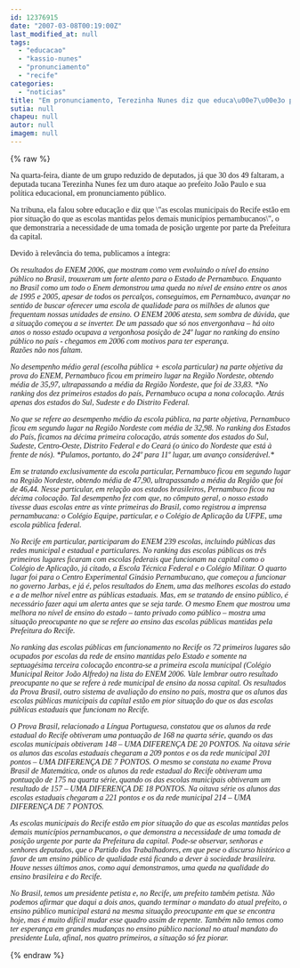 ```yaml
---
id: 12376915
date: "2007-03-08T00:19:00Z"
last_modified_at: null
tags:
  - "educacao"
  - "kassio-nunes"
  - "pronunciamento"
  - "recife"
categories:
  - "noticias"
title: "Em pronunciamento, Terezinha Nunes diz que educa\u00e7\u00e3o piorou no Recife"
sutia: null
chapeu: null
autor: null
imagem: null
---
```

{% raw %}
<p><P><FONT face=Verdana>Na quarta-feira, diante de um grupo reduzido de deputados, já que 30 dos 49 faltaram, a deputada tucana Terezinha Nunes fez um duro ataque ao prefeito João Paulo e sua política educacional, em pronunciamento público. </FONT></P></p>
<p><P><FONT face=Verdana>Na tribuna, ela falou sobre educação e diz que \"as escolas municipais do Recife estão em pior situação do que as escolas mantidas pelos demais municípios pernambucanos\", o que demonstraria a necessidade de uma tomada de posição urgente por parte da Prefeitura da capital. </FONT></P></p>
<p><P><FONT face=Verdana>Devido à relevância do tema, publicamos a íntegra:</FONT></P></p>
<p><P><EM><FONT face=Verdana>Os resultados do ENEM 2006, que mostram como vem evoluindo o nível do ensino público no Brasil, trouxeram um forte alento para o Estado de Pernambuco. Enquanto no Brasil como um todo o Enem demonstrou uma queda no nível de ensino entre os anos de 1995 e 2005, apesar de todos os percalços, conseguimos, em Pernambuco, avançar no sentido de buscar oferecer uma escola de qualidade para os milhões de alunos que frequentam nossas unidades de ensino. O ENEM 2006 atesta, sem sombra de dúvida, que a situação começou a se inverter. De um passado que só nos envergonhava – há oito anos o nosso estado ocupava a vergonhosa posição de 24º lugar no ranking do ensino público no país - chegamos em 2006 com motivos para ter esperança.<BR>Razões não nos faltam.</FONT></EM></P></p>
<p><P><EM><FONT face=Verdana>No desempenho médio geral (escolha pública + escola particular) na parte objetiva da prova do ENEM, Pernambuco ficou em primeiro lugar na Região Nordeste, obtendo média de 35,97, ultrapassando a média da Região Nordeste, que foi de 33,83. *No ranking dos dez primeiros estados do país, Pernambuco ocupa a nona colocação. Atrás apenas dos estados do Sul, Sudeste e do Distrito Federal.</FONT></EM></P></p>
<p><P><EM><FONT face=Verdana>No que se refere ao desempenho médio da escola pública, na parte objetiva, Pernambuco ficou em segundo lugar na Região Nordeste com média de 32,98. No ranking dos Estados do País, ficamos na décima primeira colocação, atrás somente dos estados do Sul, Sudeste, Centro-Oeste, Distrito Federal e do Ceará (o único do Nordeste que está à frente de nós). *Pulamos, portanto, do 24º para 11º lugar, um avanço considerável.*</FONT></EM></P></p>
<p><P><EM><FONT face=Verdana>Em se tratando exclusivamente da escola particular, Pernambuco ficou em segundo lugar na Região Nordeste, obtendo média de 47,90, ultrapassando a média da Região que foi de 46,44. Nesse particular, em relação aos estados brasileiros, Pernambuco ficou na décima colocação. Tal desempenho fez com que, no cômputo geral, o nosso estado tivesse duas escolas entre as vinte primeiras do Brasil, como registrou a imprensa pernambucana: o Colégio Equipe, particular, e o Colégio de Aplicação da UFPE, uma escola pública federal.</FONT></EM></P></p>
<p><P><EM><FONT face=Verdana>No Recife em particular, participaram do ENEM 239 escolas, incluindo públicas das redes municipal e estadual e particulares. No ranking das escolas públicas os três primeiros lugares ficaram com escolas federais que funcionam na capital como o Colégio de Aplicação, já citado, a Escola Técnica Federal e o Colégio Militar. O quarto lugar foi para o Centro Experimental Ginásio Pernambucano, que começou a funcionar no governo Jarbas, e já é, pelos resultados do Enem, uma das melhores escolas do estado e a de melhor nível entre as públicas estaduais. Mas, em se tratando de ensino público, é necessário fazer aqui um alerta antes que se seja tarde. O mesmo Enem que mostrou uma melhora no nível de ensino do estado – tanto privado como público – mostra uma situação preocupante no que se refere ao ensino das escolas públicas mantidas pela Prefeitura do Recife.</FONT></EM></P></p>
<p><P><EM><FONT face=Verdana>No ranking das escolas públicas em funcionamento no Recife os 72 primeiros lugares são ocupados por escolas da rede de ensino mantidas pelo Estado e somente na septuagésima terceira colocação encontra-se a primeira escola municipal (Colégio Municipal Reitor João Alfredo) na lista do ENEM 2006. Vale lembrar outro resultado preocupante no que se refere à rede municipal de ensino da nossa capital. Os resultados da Prova Brasil, outro sistema de avaliação do ensino no país, mostra que os alunos das escolas públicas municipais da capítal estão em pior situação do que os das escolas públicas estaduais que funcionam no Recife.</FONT></EM></P></p>
<p><P><EM><FONT face=Verdana>O Prova Brasil, relacionado a Língua Portuguesa, constatou que os alunos da rede estadual do Recife obtiveram uma pontuação de 168 na quarta série, quando os das escolas municipais obtiveram 148 – UMA DIFERENÇA DE 20 PONTOS. Na oitava série os alunos das escolas estaduais chegaram a 209 pontos e os da rede municipal 201 pontos – UMA DIFERENÇA DE 7 PONTOS. O mesmo se constata no exame Prova Brasil de Matemática, onde os alunos da rede estadual do Recife obtiveram uma pontuação de 175 na quarta série, quando os das escolas municipais obtiveram um resultado de 157 – UMA DIFERENÇA DE 18 PONTOS. Na oitava série os alunos das escolas estaduais chegaram a 221 pontos e os da rede municipal 214 – UMA DIFERENÇA DE 7 PONTOS.</FONT></EM></P></p>
<p><P><EM><FONT face=Verdana>As escolas municipais do Recife estão em pior situação do que as escolas mantidas pelos demais municípios pernambucanos, o que demonstra a necessidade de uma tomada de posição urgente por parte da Prefeitura da capital. Pode-se observar, senhoras e senhores deputados, que o Partido dos Trabalhadores, em que pese o discurso histórico a favor de um ensino público de qualidade está ficando a dever à sociedade brasileira. Houve nesses últimos anos, como aqui demonstramos, uma queda na qualidade do ensino brasileira e do Recife.</FONT></EM></P></p>
<p><P><EM><FONT face=Verdana>No Brasil, temos um presidente petista e, no Recife, um prefeito também petista. Não podemos afirmar que daqui a dois anos, quando terminar o mandato do atual prefeito, o ensino público municipal estará na mesma situação preocupante em que se encontra hoje, mas é muito difícil mudar esse quadro assim de repente. Também não temos como ter esperança em grandes mudanças no ensino público nacional no atual mandato do presidente Lula, afinal, nos quatro primeiros, a situação só fez piorar.</FONT></EM></P> </p>
{% endraw %}